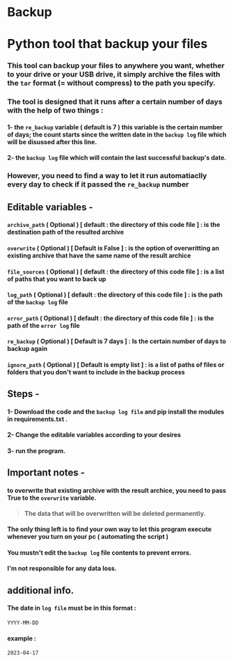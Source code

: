 # Backup

#  Python tool that backup your files

### This tool can backup your files to anywhere you want, whether to your drive or your USB drive, it simply archive the files with the `tar` format **__(= without compress)__** to the path you specify.

### The tool is designed that it runs after a certain number of days with the help of two things :

#### 1- the `re_backup` variable ( default is 7 ) this variable is the certain number of days; the count starts since the written date in the `backup log` file which will be disussed after this line.

#### 2- the `backup log` file which will contain the last successful backup's date. 

### However, you need to find a way to let it run automatiaclly every day to check if it passed the `re_backup` number

## Editable variables -

#### `archive_path` ( Optional ) [ default : the directory of this code file ] : is the destination path of the resulted archive

#### `overwrite` ( Optional ) [ Default is False ] : is the option of overwritting an existing archive that have the same name of the result archice

#### `file_sources` ( Optional ) [ default : the directory of this code file ] : is a list of paths that you want to back up

#### `log_path` ( Optional )  [ default : the directory of this code file ] : is the path of the `backup log` file

#### `error_path` ( Optional )  [ default : the directory of this code file ] : is the path of the `error log` file

#### `re_backup` ( Optional ) [ Default is 7 days ] : Is the certain number of days to backup again

#### `ignore_path` ( Optional ) [ Default is empty list ] : is a list of paths of files or folders that you don't want to include in the backup process


## Steps -

#### 1- Download the code and the `backup log file` and pip install the modules in requirements.txt .

#### 2- Change the editable variables according to your desires

#### 3- run the program.


## Important notes -

#### to overwrite that existing archive with the result archice, you need to pass True to the `overwrite` variable.

> **The data that will be overwritten will be deleted permanently.**

#### The only thing left is to find your own way to let this program execute whenever you turn on your pc ( automating the script )

#### You mustn't edit the `backup log` file contents to prevent errors.

#### I'm not responsible for any data loss.

## additional info.

#### The date in `log file` must be in this format :

 `YYYY-MM-DD`

#### example :

 `2023-04-17`
